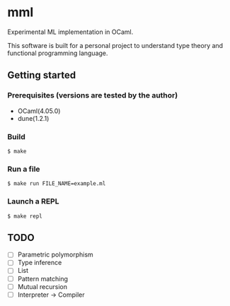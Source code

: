 # mml
Experimental ML implementation in OCaml.

This software is built for a personal project to understand type theory and functional programming language.

## Getting started
### Prerequisites (versions are tested by the author)
- OCaml(4.05.0)
- dune(1.2.1)

### Build
```
$ make
```
### Run a file 
```
$ make run FILE_NAME=example.ml
```
### Launch a REPL
```
$ make repl
```

## TODO
- [ ] Parametric polymorphism
- [ ] Type inference
- [ ] List
- [ ] Pattern matching
- [ ] Mutual recursion
- [ ] Interpreter -> Compiler